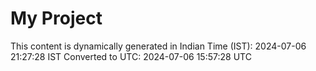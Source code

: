 # My Project

This content is dynamically generated in Indian Time (IST): 2024-07-06 21:27:28 IST
Converted to UTC: 2024-07-06 15:57:28 UTC

